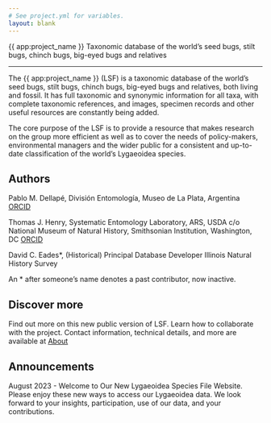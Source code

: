 ```yaml
---
# See project.yml for variables.
layout: blank
---
```


<div class="bg-base-foreground">
  <ImageCarrousel>
    <div class="flex flex-col justify-center items-center w-full h-full bg-black bg-opacity-25 gap-4">
      <span class="text-4xl font-medium text-white">{{ app:project_name }}</span>
      <span class="text-xl text-white">Taxonomic database of the world’s seed bugs, stilt bugs, chinch bugs, big-eyed bugs and relatives</span>
      <div class="p-4 bg-black bg-opacity-25 w-full max-w-lg box-border">
        <AutocompleteOtu
          autofocus
          class="w-full"
          placeholder="Search by taxon name..."
        />
      </div>
    </div>
  </ImageCarrousel>
  <div class="container mx-auto">
    <SectionData/>
    </div>
<hr class="border-base-muted mt-0">
<div class="container mx-auto pb-10">
The {{ app:project_name }} (LSF) is a taxonomic database of the world’s seed bugs, stilt bugs, chinch bugs, big-eyed bugs and relatives, both living and fossil. It has full taxonomic and synonymic information for all taxa, with complete taxonomic references, and images, specimen records and other useful resources are constantly being added.

The core purpose of the LSF is to provide a resource that makes research on the group more efficient as well as to cover the needs of policy-makers, environmental managers and the wider public for a consistent and up-to-date classification of the world’s Lygaeoidea species.

## Authors

Pablo M. Dellapé, División Entomología, Museo de La Plata, Argentina [ORCID](https://orcid.org/0000-0002-6914-1026)

Thomas J. Henry, Systematic Entomology Laboratory, ARS, USDA c/o National Museum of Natural History, Smithsonian Institution, Washington, DC [ORCID](https://orcid.org/0000-0002-0653-7728)

David C. Eades\*, (Historical) Principal Database Developer Illinois Natural History Survey

An \* after someone’s name denotes a past contributor, now inactive.

## Discover more

Find out more on this new public version of LSF. Learn how to collaborate with the project. Contact information, technical details, and more are available at [About](about)

## Announcements

August 2023 - Welcome to Our New Lygaeoidea Species File Website. Please enjoy these new ways to access our Lygaeoidea data. We look forward to your insights, participation, use of our data, and your contributions.

  </div>
</div>

<script setup>
import ImageCarrousel from './components/ImageCarrousel.vue'
import SectionData from './components/Section/SectionData.vue'
</script>
